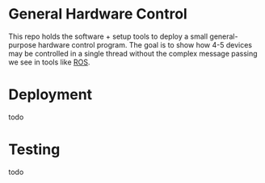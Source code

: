 
# General Hardware Control

This repo holds the software + setup tools to deploy a small
general-purpose hardware control program. The goal is to show
how 4-5 devices may be controlled in a single thread
without the complex message passing we see in tools like [ROS](https://www.ros.org/).

# Deployment

todo

# Testing

todo


